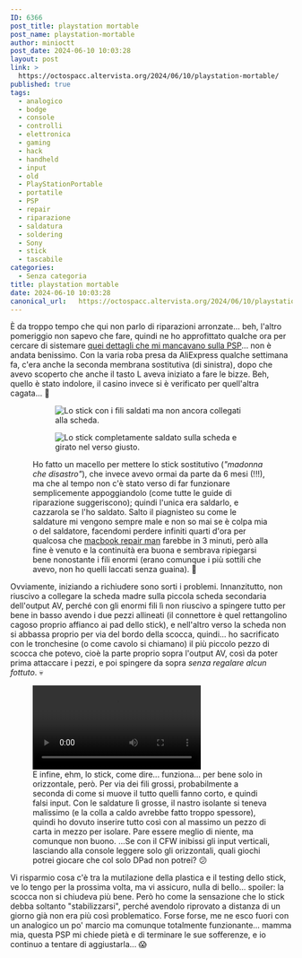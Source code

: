 ```yaml
---
ID: 6366
post_title: playstation mortable
post_name: playstation-mortable
author: minioctt
post_date: 2024-06-10 10:03:28
layout: post
link: >
  https://octospacc.altervista.org/2024/06/10/playstation-mortable/
published: true
tags:
  - analogico
  - bodge
  - console
  - controlli
  - elettronica
  - gaming
  - hack
  - handheld
  - input
  - old
  - PlayStationPortable
  - portatile
  - PSP
  - repair
  - riparazione
  - saldatura
  - soldering
  - Sony
  - stick
  - tascabile
categories:
  - Senza categoria
title: playstation mortable
date: 2024-06-10 10:03:28
canonical_url:   https://octospacc.altervista.org/2024/06/10/playstation-mortable/
---
```

<!-- wp:paragraph -->
<p>È da troppo tempo che qui non parlo di riparazioni arronzate... beh, l'altro pomeriggio non sapevo che fare, quindi ne ho approfittato qualche ora per cercare di sistemare <a href="2024/02/03/psp-maledetta/">quei dettagli che mi mancavano sulla PSP</a>... non è andata benissimo. Con la varia roba presa da AliExpress qualche settimana fa, c'era anche la seconda membrana sostitutiva (di sinistra), dopo che avevo scoperto che anche il tasto L aveva iniziato a fare le bizze. Beh, quello è stato indolore, il casino invece si è verificato per quell'altra cagata... 🥶</p>
<!-- /wp:paragraph -->

<!-- wp:paragraph -->
<p></p>
<!-- /wp:paragraph -->

<!-- wp:gallery {"linkTo":"none"} -->
<figure class="wp-block-gallery has-nested-images columns-default is-cropped"><!-- wp:image {"id":6368,"sizeSlug":"large","linkDestination":"none"} -->
<figure class="wp-block-image size-large"><img src="{{site.cdnurl}}/assets/uploads/2024/06/wp-1717883512426892144519096272996-960x960.jpg" alt="Lo stick con i fili saldati ma non ancora collegati alla scheda." class="wp-image-6368"/></figure>
<!-- /wp:image -->

<!-- wp:image {"id":6370,"sizeSlug":"large","linkDestination":"none"} -->
<figure class="wp-block-image size-large"><img src="{{site.cdnurl}}/assets/uploads/2024/06/wp-17178835227506897672418209807351-960x960.jpg" alt="Lo stick completamente saldato sulla scheda e girato nel verso giusto." class="wp-image-6370"/></figure>
<!-- /wp:image --><figcaption class="blocks-gallery-caption wp-element-caption">Ho fatto un macello per mettere lo stick sostitutivo (<em>"madonna che disastro"</em>), che invece avevo ormai da parte da 6 mesi (!!!), ma che al tempo non c'è stato verso di far funzionare semplicemente appoggiandolo (come tutte le guide di riparazione suggeriscono); quindi l'unica era saldarlo, e cazzarola se l'ho saldato. Salto il piagnisteo su come le saldature mi vengono sempre male e non so mai se è colpa mia o del saldatore, facendomi perdere infiniti quarti d'ora per qualcosa che <a href="https://www.youtube.com/@rossmanngroup">macbook repair man</a> farebbe in 3 minuti, però alla fine è venuto e la continuità era buona e sembrava ripiegarsi bene nonostante i fili enormi (erano comunque i più sottili che avevo, non ho quelli laccati senza guaina). 🤯</figcaption></figure>
<!-- /wp:gallery -->

<!-- wp:paragraph -->
<p></p>
<!-- /wp:paragraph -->

<!-- wp:paragraph -->
<p>Ovviamente, iniziando a richiudere sono sorti i problemi. Innanzitutto, non riuscivo a collegare la scheda madre sulla piccola scheda secondaria dell'output AV, perché con gli enormi fili lì non riuscivo a spingere tutto per bene in basso avendo i due pezzi allineati (il connettore è quel rettangolino cagoso proprio affianco ai pad dello stick), e nell'altro verso la scheda non si abbassa proprio per via del bordo della scocca, quindi... ho sacrificato con le tronchesine (o come cavolo si chiamano) il più piccolo pezzo di scocca che potevo, cioè la parte proprio sopra l'output AV, così da poter prima attaccare i pezzi, e poi spingere da sopra <em>senza regalare alcun fottuto</em>. 💀</p>
<!-- /wp:paragraph -->

<!-- wp:paragraph -->
<p></p>
<!-- /wp:paragraph -->

<!-- wp:video {"id":6373,"loop":true} -->
<figure class="wp-block-video"><video controls loop src="{{site.cdnurl}}/assets/uploads/2024/06/wp-1717885593256.mp4"></video><figcaption class="wp-element-caption">E infine, ehm, lo stick, come dire... funziona... per bene solo in orizzontale, però. Per via dei fili grossi, probabilmente a seconda di come si muove il tutto quelli fanno corto, e quindi falsi input. Con le saldature lì grosse, il nastro isolante si teneva malissimo (e la colla a caldo avrebbe fatto troppo spessore), quindi ho dovuto inserire tutto così con al massimo un pezzo di carta in mezzo per isolare. Pare essere meglio di niente, ma comunque non buono. ...Se con il CFW inibissi gli input verticali, lasciando alla console leggere solo gli orizzontali, quali giochi potrei giocare che col solo DPad non potrei? 😕</figcaption></figure>
<!-- /wp:video -->

<!-- wp:paragraph -->
<p></p>
<!-- /wp:paragraph -->

<!-- wp:paragraph -->
<p>Vi risparmio cosa c'è tra la mutilazione della plastica e il testing dello stick, ve lo tengo per la prossima volta, ma vi assicuro, nulla di bello... spoiler: la scocca non si chiudeva più bene. Però ho come la sensazione che lo stick debba soltanto "stabilizzarsi", perché avendolo riprovato a distanza di un giorno già non era più così problematico. Forse forse, me ne esco fuori con un analogico un po' marcio ma comunque totalmente funzionante... mamma mia, questa PSP mi chiede pietà e di terminare le sue sofferenze, e io continuo a tentare di aggiustarla... 😱</p>
<!-- /wp:paragraph -->